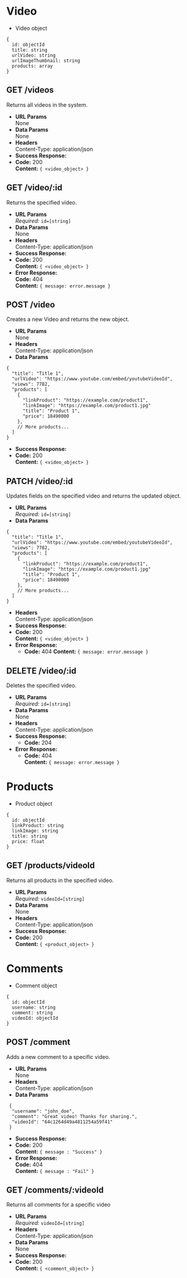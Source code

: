 # Video
* Video object
```
{
  id: objectId
  title: string
  urlVideo: string
  urlImageThumbnail: string
  products: array
}
```
**GET /videos**
----
  Returns all videos in the system.
* **URL Params**  
  None
* **Data Params**  
  None
* **Headers**  
  Content-Type: application/json  
* **Success Response:**  
* **Code:** 200  
  **Content:**  `{ <video_object> }`

**GET /video/:id**
----
  Returns the specified video.
* **URL Params**  
  *Required:* `id=[string]`
* **Data Params**  
  None
* **Headers**  
  Content-Type: application/json  
* **Success Response:** 
* **Code:** 200  
  **Content:**  `{ <video_object> }` 
* **Error Response:**  
  **Code:** 404  
  **Content:** `{ message: error.message }`  

**POST /video**
----
  Creates a new Video and returns the new object.
* **URL Params**  
  None
* **Headers**  
  Content-Type: application/json  
* **Data Params**  
```
{
  "title": "Title 1",
  "urlVideo": "https://www.youtube.com/embed/youtubeVideoId",
  "views": 7782,
  "products": [
    {
      "linkProduct": "https://example.com/product1",
      "linkImage": "https://example.com/product1.jpg"
      "title": "Product 1",
      "price": 18490000
    },
    // More products...
  ]
}
```
* **Success Response:**  
* **Code:** 200  
  **Content:** `{ <video_object> }` 

**PATCH /video/:id**
----
  Updates fields on the specified video and returns the updated object.
* **URL Params**  
  *Required:* `id=[string]`
* **Data Params**  
```
{
  "title": "Title 1",
  "urlVideo": "https://www.youtube.com/embed/youtubeVideoId",
  "views": 7782,
  "products": [
    {
      "linkProduct": "https://example.com/product1",
      "linkImage": "https://example.com/product1.jpg"
      "title": "Product 1",
      "price": 18490000
    },
    // More products...
  ]
}
```
* **Headers**  
  Content-Type: application/json  
* **Success Response:** 
* **Code:** 200  
  **Content:**  `{ <video_object> }` 
* **Error Response:**  
  * **Code:** 404
  **Content:** `{ message: error.message }`  

**DELETE /video/:id**
----
  Deletes the specified video.
* **URL Params**  
  *Required:* `id=[string]`
* **Data Params**  
  None
* **Headers**  
  Content-Type: application/json  
* **Success Response:** 
  * **Code:** 204 
* **Error Response:**  
  * **Code:** 404  
  **Content:** `{ message: error.message }`  

# Products
* Product object
```
{
  id: objectId
  linkProduct: string
  linkImage: string
  title: string
  price: float
}
```
**GET /products/videoId**
----
  Returns all products in the specified video.
* **URL Params**  
  *Required:* `videoId=[string]`
* **Data Params**  
  None
* **Headers**  
  Content-Type: application/json  
* **Success Response:** 
* **Code:** 200  
  **Content:**  `{ <product_object> }` 

# Comments
* Comment object
```
{
  id: objectId
  username: string
  comment: string
  videoId: objectId
}
```

**POST /comment**
----
  Adds a new comment to a specific video.
* **URL Params**  
  None
* **Headers**  
  Content-Type: application/json  
* **Data Params**  
```
 {
  "username": "john_doe",
  "comment": "Great video! Thanks for sharing.",
  "videoId": "64c1264d49a4811254a59f41"
 }
```
* **Success Response:**  
* **Code:** 200  
  **Content:** `{ message : "Success" }`
* **Error Response:**  
  **Code:** 404  
  **Content:** `{ message : "Fail" }` 

**GET /comments/:videoId**
----
  Returns all comments for a specific video
* **URL Params**  
  *Required:* `videoId=[string]`
* **Headers**  
  Content-Type: application/json  
* **Data Params**  
  None
* **Success Response:**  
* **Code:** 200  
  **Content:**  `{ <comment_object> }` 